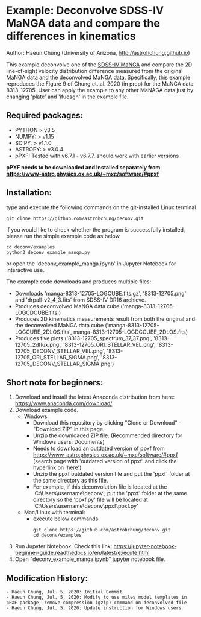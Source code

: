# Example: Deconvolve SDSS-IV MaNGA data and compare the differences in kinematics

Author: Haeun Chung (University of Arizona, http://astrohchung.github.io)

This example deconvolve one of the [SDSS-IV MaNGA](https://www.sdss.org/surveys/manga/) and compare the 2D line-of-sight velocity distribution difference measured from the original MaNGA data and the deconvolved MaNGA data.
Specifically, this example reproduces the Figure 9 of Chung et. al. 2020 (in prep) for the MaNGA data 8313-12705. User can apply the example to any other MaNAGA data just by changing 'plate' and 'ifudsgn' in the example file.

## Required packages:
* PYTHON > v3.5
* NUMPY: > v1.15
* SCIPY: > v1.1.0
* ASTROPY: > v3.0.4
* pPXF: Tested with v6.7.1 - v6.7.7. should work with earlier versions
    
**pPXF needs to be downloaded and installed separately from https://www-astro.physics.ox.ac.uk/~mxc/software/#ppxf**


## Installation:
  type and execute the following commands on the git-installed Linux 
  terminal
  
    git clone https://github.com/astrohchung/deconv.git
    
  if you would like to check whether the program is successfully installed,
  please run the simple example code as below.
  
    cd deconv/examples
    python3 deconv_example_manga.py
    
  or open the 'deconv_example_manga.ipynb' in Jupyter Notebook for interactive use.
  
  The example code downloads and produces multiple files:
  - Downloads 'manga-8313-12705-LOGCUBE.fits.gz', '8313-12705.png' and 'drpall-v2_4_3.fits' from SDSS-IV DR16 archieve.
  - Produces deconvolved MaNGA data cube ('manga-8313-12705-LOGCDCUBE.fits')
  - Produces 2D kinematics measurements result from both the original and the deconvolved MaNGA data cube ('manga-8313-12705-LOGCUBE_2DLOS.fits', manga-8313-12705-LOGDCCUBE_2DLOS.fits)
  - Produces five plots ('8313-12705_spectrum_37_37.png', '8313-12705_2dflux.png', '8313-12705_ORI_STELLAR_VEL.png', '8313-12705_DECONV_STELLAR_VEL.png', '8313-12705_ORI_STELLAR_SIGMA.png', '8313-12705_DECONV_STELLAR_SIGMA.png')

  
## Short note for beginners: 
  1. Download and install the latest Anaconda distribution from here: https://www.anaconda.com/download/
  2. Download example code.
      * Windows:
        * Download this repository by clicking "Clone or Download" - "Download ZIP" in this page
        * Unzip the downloaded ZIP file. (Recommended directory for Windows users: Documents)
        * Needs to download an outdated version of ppxf from https://www-astro.physics.ox.ac.uk/~mxc/software/#ppxf (search page with 'outdated version of ppxf' and click the hyperlink on 'here') 
        * Unzip the ppxf outdated version file and put the 'ppxf' folder at the same directory as this file. 
        * For example, if this deconvolution file is located at the 'C:\Users\username\deconv', put the 'ppxf' folder at the same directory so the 'ppxf.py' file will be located at 'C:\Users\username\deconv\ppxf\ppxf.py'
      * Mac/Linux with terminal:
        * execute below commands
          <pre><code>git clone https://github.com/astrohchung/deconv.git
          cd deconv/examples
          </code></pre>
  3. Run Jupyter Notebook. Check this link: https://jupyter-notebook-beginner-guide.readthedocs.io/en/latest/execute.html
  4. Open "deconv_example_manga.ipynb" jupyter notebook file.


## Modification History:
    - Haeun Chung, Jul. 5, 2020: Initial Commit
    - Haeun Chung, Jul. 5, 2020: Modify to use miles model templates in pPXF package, remove compression (gzip) command on deconvolved file
    - Haeun Chung, Jul. 5, 2020: Update instruction for Windows users
